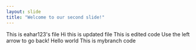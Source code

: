 ```yaml
---
layout: slide
title: "Welcome to our second slide!"
---
```


This is eahar123's file
Hi this is updated file
This is edited code
Use the left arrow to go back!
Hello world
This is mybranch code
